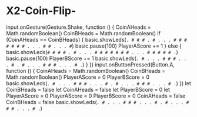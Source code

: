 # X2-Coin-Flip-
input.onGesture(Gesture.Shake, function () {
    CoinAHeads = Math.randomBoolean()
    CoinBHeads = Math.randomBoolean()
    if (CoinAHeads == CoinBHeads) {
        basic.showLeds(`
            . # # # .
            # . . . #
            # # # # #
            # . . . #
            # . . . #
            `)
        basic.pause(100)
        PlayerAScore += 1
    } else {
        basic.showLeds(`
            # # # # .
            # . . . #
            # # # # #
            # . . . #
            # # # # .
            `)
        basic.pause(100)
        PlayerBScore += 1
        basic.showLeds(`
            . # . . .
            # # # . .
            . # . # .
            . . # # #
            . . . # .
            `)
    }
})
input.onButtonPressed(Button.A, function () {
    CoinAHeads = Math.randomBoolean()
    CoinBHeads = Math.randomBoolean()
    PlayerAScore = 0
    PlayerBScore = 0
    basic.showLeds(`
        . # . . .
        # # # . .
        . # . # .
        . . # # #
        . . . # .
        `)
})
let CoinBHeads = false
let CoinAHeads = false
let PlayerBScore = 0
let PlayerAScore = 0
PlayerAScore = 0
PlayerBScore = 0
CoinAHeads = false
CoinBHeads = false
basic.showLeds(`
    . # . . .
    # # # . .
    . # . # .
    . . # # #
    . . . # .
    `)

